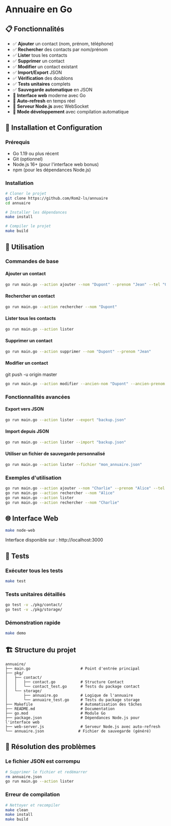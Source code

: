 # Annuaire en Go

## 📋 Fonctionnalités

- ✅ **Ajouter** un contact (nom, prénom, téléphone)
- ✅ **Rechercher** des contacts par nom/prénom
- ✅ **Lister** tous les contacts
- ✅ **Supprimer** un contact
- ✅ **Modifier** un contact existant
- ✅ **Import/Export** JSON
- ✅ **Vérification** des doublons
- ✅ **Tests unitaires** complets
- ✅ **Sauvegarde automatique** en JSON
- 🎉 **Interface web** moderne avec Go
- 🎉 **Auto-refresh** en temps réel
- 🎉 **Serveur Node.js** avec WebSocket
- 🎉 **Mode développement** avec compilation automatique

## 🚀 Installation et Configuration

### Prérequis

- Go 1.19 ou plus récent
- Git (optionnel)
- Node.js 16+ (pour l'interface web bonus)
- npm (pour les dépendances Node.js)

### Installation

```bash
# Cloner le projet
git clone https://github.com/Rom2-ls/annuaire
cd annuaire

# Installer les dépendances
make install

# Compiler le projet
make build
```

## 📖 Utilisation

### Commandes de base

#### Ajouter un contact

```bash
go run main.go --action ajouter --nom "Dupont" --prenom "Jean" --tel "0123456789"
```

#### Rechercher un contact

```bash
go run main.go --action rechercher --nom "Dupont"
```

#### Lister tous les contacts

```bash
go run main.go --action lister
```

#### Supprimer un contact

```bash
go run main.go --action supprimer --nom "Dupont" --prenom "Jean"
```

#### Modifier un contact

git push -u origin master

```bash
go run main.go --action modifier --ancien-nom "Dupont" --ancien-prenom "Jean" --nom "Martin" --prenom "Pierre" --tel "0987654321"
```

### Fonctionnalités avancées

#### Export vers JSON

```bash
go run main.go --action lister --export "backup.json"
```

#### Import depuis JSON

```bash
go run main.go --action lister --import "backup.json"
```

#### Utiliser un fichier de sauvegarde personnalisé

```bash
go run main.go --action lister --fichier "mon_annuaire.json"
```

### Exemples d'utilisation

```bash
go run main.go --action ajouter --nom "Charlie" --prenom "Alice" --tel "0811223344"
go run main.go --action rechercher --nom "Alice"
go run main.go --action lister
go run main.go --action rechercher --nom "Charlie"
```

## 🌐 Interface Web

```bash
make node-web
```

Interface disponible sur : http://localhost:3000

## 🧪 Tests

### Exécuter tous les tests

```bash
make test
```

### Tests unitaires détaillés

```bash
go test -v ./pkg/contact/
go test -v ./pkg/storage/
```

### Démonstration rapide

```bash
make demo
```

## 🏗️ Structure du projet

```
annuaire/
├── main.go                      # Point d'entrée principal
├── pkg/
│   ├── contact/
│   │   ├── contact.go           # Structure Contact
│   │   └── contact_test.go      # Tests du package contact
│   └── storage/
│       ├── annuaire.go          # Logique de l'annuaire
│       └── annuaire_test.go     # Tests du package storage
├── Makefile                     # Automatisation des tâches
├── README.md                    # Documentation
├── go.mod                       # Module Go
├── package.json                 # Dépendances Node.js pour l'interface web
├── web-server.js                # Serveur Node.js avec auto-refresh
└── annuaire.json               # Fichier de sauvegarde (généré)
```

## 🐛 Résolution des problèmes

### Le fichier JSON est corrompu

```bash
# Supprimer le fichier et redémarrer
rm annuaire.json
go run main.go --action lister
```

### Erreur de compilation

```bash
# Nettoyer et recompiler
make clean
make install
make build
```
